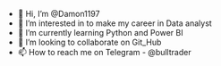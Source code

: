 - 👋 Hi, I’m @Damon1197
- 👀 I’m interested in to make my career in Data analyst
- 🌱 I’m currently learning Python and Power BI
- 💞️ I’m looking to collaborate on Git_Hub
- 📫 How to reach me on Telegram - @bulltrader

<!---
Damon1197/Damon1197 is a ✨ special ✨ repository because its `README.md` (this file) appears on your GitHub profile.
You can click the Preview link to take a look at your changes.
--->

